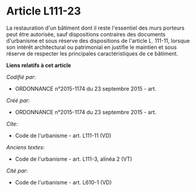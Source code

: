 # Article L111-23

La restauration d'un bâtiment dont il reste l'essentiel des murs porteurs peut être autorisée, sauf dispositions contraires
des documents d'urbanisme et sous réserve des dispositions de l'article L. 111-11, lorsque son intérêt architectural ou
patrimonial en justifie le maintien et sous réserve de respecter les principales caractéristiques de ce bâtiment.

**Liens relatifs à cet article**

_Codifié par_:

  - ORDONNANCE n°2015-1174 du 23 septembre 2015 - art.

_Créé par_:

  - ORDONNANCE n°2015-1174 du 23 septembre 2015 - art.

_Cite_:

  - Code de l'urbanisme - art. L111-11 (VD)

_Anciens textes_:

  - Code de l'urbanisme - art. L111-3, alinéa 2 (VT)

_Cité par_:

  - Code de l'urbanisme - art. L610-1 (VD)
